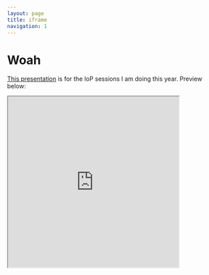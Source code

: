 ```yaml
---
layout: page
title: iframe
navigation: 1
---
```

# Woah

[This presentation](http://jrowing.com/iop/otherthings/woah#/) is for the IoP sessions I am doing this year. Preview below:

<iframe width="400" height="400" marginheight="0" marginwidth="0" src="http://jrowing.com/iop/otherthings/woah#/">
  <p>Your browser does not support iframes.</p>
</iframe>
